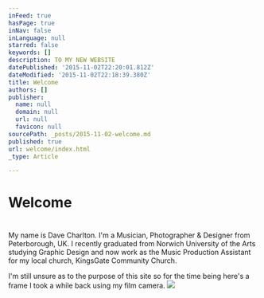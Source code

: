 ```yaml
---
inFeed: true
hasPage: true
inNav: false
inLanguage: null
starred: false
keywords: []
description: TO MY NEW WEBSITE
datePublished: '2015-11-02T22:20:01.812Z'
dateModified: '2015-11-02T22:18:39.380Z'
title: Welcome
authors: []
publisher:
  name: null
  domain: null
  url: null
  favicon: null
sourcePath: _posts/2015-11-02-welcome.md
published: true
url: welcome/index.html
_type: Article

---
```

# Welcome

# 

My name is Dave Charlton. I'm a Musician, Photographer & Designer from Peterborough, UK. I recently graduated from Norwich University of the Arts studying Graphic Design and now work as the Music Production Assistant for my local church, KingsGate Community Church.

I'm still unsure as to the purpose of this site so for the time being here's a frame I took a while back using my film camera. ![](https://the-grid-user-content.s3-us-west-2.amazonaws.com/e29b5500-bc41-4d45-9f31-dbec11ac7457.JPG)